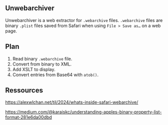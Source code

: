 Unwebarchiver
---

Unwebarchiver is a web extractor for `.webarchive` files. `.webarchive` files are binary `.plist` files saved from Safari when using `File > Save as…` on a web page.

## Plan

1. Read binary `.webarchive` file.
2. Convert from binary to XML.
3. Add XSLT to display.
4. Convert entries from Base64 with `atob()`.

## Ressources

https://alexwlchan.net/til/2024/whats-inside-safari-webarchive/

https://medium.com/@karaiskc/understanding-apples-binary-property-list-format-281e6da00dbd
